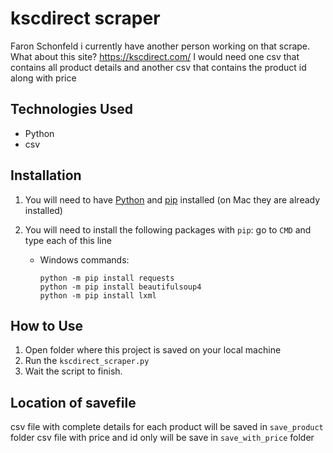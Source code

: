 ﻿# kscdirect scraper

Faron Schonfeld 
i currently have another person working on that scrape. What about this site? https://kscdirect.com/ I would need one csv that contains all product details and another csv that contains the product id along with price

## Technologies Used
- Python
- csv

## Installation
1. You will need to have [Python](https://www.python.org/downloads/) and [pip](https://pip.pypa.io/en/stable/installation/) installed (on Mac they are already installed)
2. You will need to install the following packages with `pip`:
   go to `CMD` and type each of this line
   
    - Windows commands:
      ```
      python -m pip install requests
      python -m pip install beautifulsoup4
      python -m pip install lxml
      ```

## How to Use
1. Open folder where this project is saved on your local machine
2. Run the `kscdirect_scraper.py`
3. Wait the script to finish.

## Location of savefile
  csv file with complete details for each product will be saved in `save_product` folder
  csv file with price and id only will be save in `save_with_price` folder
